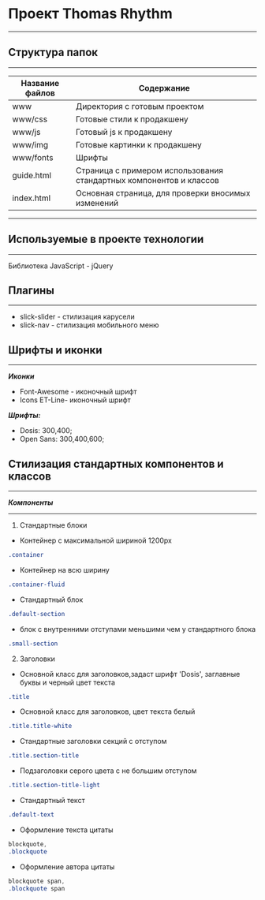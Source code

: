 # Проект Thomas Rhythm
---

## Структура папок
---

Название файлов | Содержание
----------------|----------------------
www             | Директория с готовым проектом
www/css         | Готовые стили к продакшену
www/js          | Готовый js к продакшену
www/img         | Готовые картинки к продакшену
www/fonts       | Шрифты            
guide.html      | Страница с примером использования стандартных компонентов и классов
index.html      | Основная страница, для проверки вносимых изменений

---

## Используемые в проекте технологии
---
Библиотека JavaScript - jQuery

## Плагины
---
* slick-slider - стилизация карусели
* slick-nav - стилизация мобильного меню

## Шрифты и иконки
---
***Иконки***

* Font-Awesome - иконочный шрифт
* Icons ET-Line- иконочный шрифт

***Шрифты:***

* Dosis: 300,400;
* Open Sans: 300,400,600;

## Стилизация стандартных компонентов и классов
---
***Компоненты***

---
1. Cтандартные блоки

* Контейнер с максимальной шириной 1200px
```css
.container
```
* Контейнер на всю ширину
```css
.container-fluid
```
* Стандартный блок
```css
.default-section
```
* блок с внутренними отступами меньшими чем у стандартного блока
```css
.small-section
```
2. Заголовки

* Основной класс для заголовков,задаст шрифт 'Dosis', заглавные буквы и черный цвет текста
```css
.title
```
* Основной класс для заголовков, цвет текста белый 
```css
.title.title-white
```
* Стандартные заголовки секций с отступом
```css
.title.section-title
```
* Подзаголовки серого цвета с не большим отступом
```css
.title.section-title-light
```
* Стандартный текст
```css
.default-text
```
* Оформление текста цитаты
```css
blockquote,
.blockquote
```
* Оформление автора цитаты
```css
blockquote span,
.blockquote span
```



